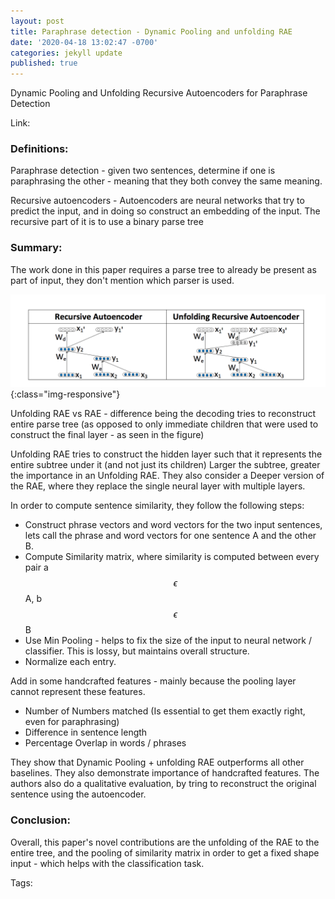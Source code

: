 ```yaml
---
layout: post
title: Paraphrase detection - Dynamic Pooling and unfolding RAE
date: '2020-04-18 13:02:47 -0700'
categories: jekyll update
published: true
---
```


Dynamic Pooling and Unfolding Recursive Autoencoders for Paraphrase Detection

Link: 

### Definitions:

Paraphrase detection - given two sentences, determine if one is paraphrasing the other - meaning that they both convey the same meaning.

Recursive autoencoders - Autoencoders are neural networks that try to predict the input, and in doing so construct an embedding of the input. The recursive part of it is to use a binary parse tree

### Summary: 
The work done in this paper requires a parse tree to already be present as part of input, they don't mention which parser is used.

![image-title-here](/assets/images/parse-tree-rae.png){:class="img-responsive"}

Unfolding RAE vs RAE - difference being the decoding tries to reconstruct entire parse tree (as opposed to only immediate children that were used to construct the final layer - as seen in the figure)

Unfolding RAE tries to construct the hidden layer such that it represents the entire subtree under it (and not just its children) Larger the subtree, greater the importance in an Unfolding RAE. They also consider a Deeper version of the RAE, where they replace the single neural layer with multiple layers.

In order to compute sentence similarity, they follow the following steps: 

- Construct phrase vectors and word vectors for the two input sentences, lets call the phrase and word vectors for one sentence A and the other B.
- Compute Similarity matrix, where similarity is computed between every pair a $$\epsilon$$ A, b $$\epsilon$$ B
- Use Min Pooling - helps to fix the size of the input to neural network / classifier. This is lossy, but maintains overall structure.
- Normalize each entry.

Add in some handcrafted features - mainly because the pooling layer cannot represent these features.
 - Number of Numbers matched (Is essential to get them exactly right, even for paraphrasing)
 - Difference in sentence length
 - Percentage Overlap in words / phrases

 They show that Dynamic Pooling + unfolding RAE outperforms all other baselines. They also demonstrate importance of handcrafted features. The authors also do a qualitative evaluation, by tring to reconstruct the original sentence using the autoencoder.

### Conclusion: 

Overall, this paper's novel contributions are the unfolding of the RAE to the entire tree, and the pooling of similarity matrix in order to get a fixed shape input - which helps with the classification task.

Tags:
